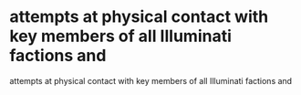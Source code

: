 # attempts at physical contact with key members of all Illuminati factions and

attempts at physical contact with key members of all Illuminati factions and